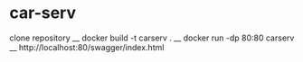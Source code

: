 # car-serv
clone repository __
docker build -t carserv . __
docker run -dp 80:80 carserv __
http://localhost:80/swagger/index.html
